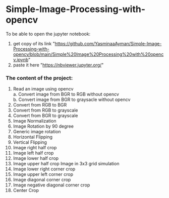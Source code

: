 # Simple-Image-Processing-with-opencv
To be able to open the jupyter notebook: 
1. get copy of its link "https://github.com/YasminaaAyman/Simple-Image-Processing-with-opencv/blob/main/Simple%20Image%20Processing%20with%20opencv.ipynb" <br>
2. paste it here "https://nbviewer.jupyter.org/"

### The content of the project:
1. Read an image using opencv <br>
  a. Convert image from BGR to RGB without opencv<br>
  b. Convert image from BGR to graysacle without opencv<br>
2. Convert from RGB to BGR
3. Convert from RGB to grayscale
4. Convert from BGR to grayscale
5. Image Normalization
6. Image Rotation by 90 degree
7. Generic image rotation
8. Horizontal Flipping
9. Vertical Flipping
10. Image right half crop
11. Image left half crop
12. Image lower half crop
13. Image upper half crop
    Image in 3x3 grid simulation
14. Image lower right corner crop
15. Image upper left corner crop
16. Image diagonal corner crop
17. Image negative diagonal corner crop
18. Center Crop
